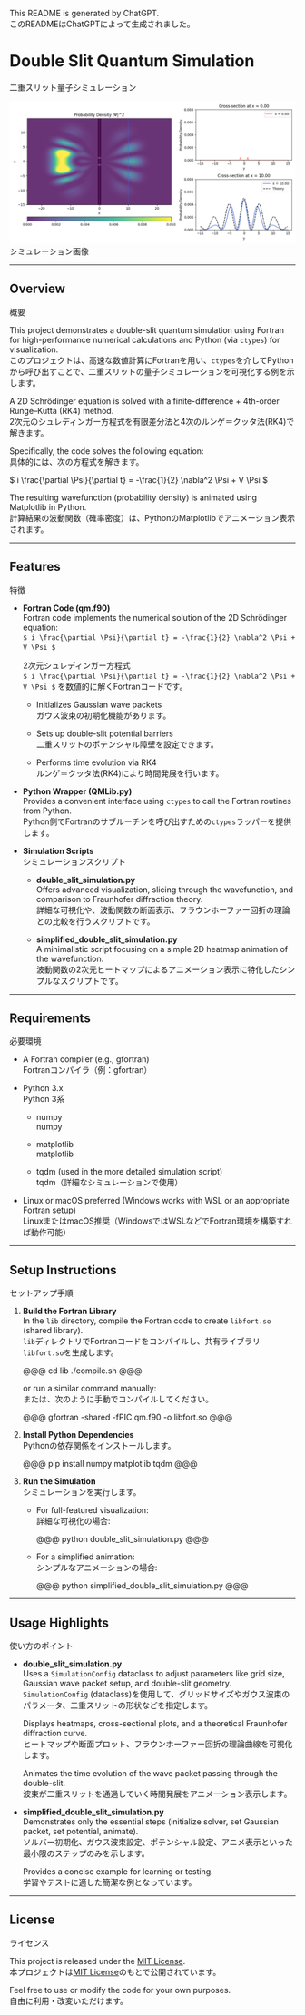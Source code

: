 This README is generated by ChatGPT.  
このREADMEはChatGPTによって生成されました。

# Double Slit Quantum Simulation  
二重スリット量子シミュレーション

![Simulation Image](fig/double_slit.png)  
シミュレーション画像

---

## Overview  
概要

This project demonstrates a double-slit quantum simulation using Fortran for high-performance numerical calculations and Python (via `ctypes`) for visualization.  
このプロジェクトは、高速な数値計算にFortranを用い、`ctypes`を介してPythonから呼び出すことで、二重スリットの量子シミュレーションを可視化する例を示します。

A 2D Schrödinger equation is solved with a finite-difference + 4th-order Runge–Kutta (RK4) method.  
2次元のシュレディンガー方程式を有限差分法と4次のルンゲ＝クッタ法(RK4)で解きます。

Specifically, the code solves the following equation:  
具体的には、次の方程式を解きます。

$ i \frac{\partial \Psi}{\partial t} = -\frac{1}{2} \nabla^2 \Psi + V \Psi $

The resulting wavefunction (probability density) is animated using Matplotlib in Python.  
計算結果の波動関数（確率密度）は、PythonのMatplotlibでアニメーション表示されます。

---

## Features  
特徴

- **Fortran Code (qm.f90)**  
  Fortran code implements the numerical solution of the 2D Schrödinger equation:  
  `$ i \frac{\partial \Psi}{\partial t} = -\frac{1}{2} \nabla^2 \Psi + V \Psi $`

  2次元シュレディンガー方程式  
  `$ i \frac{\partial \Psi}{\partial t} = -\frac{1}{2} \nabla^2 \Psi + V \Psi $`
  を数値的に解くFortranコードです。  

  - Initializes Gaussian wave packets  
    ガウス波束の初期化機能があります。

  - Sets up double-slit potential barriers  
    二重スリットのポテンシャル障壁を設定できます。

  - Performs time evolution via RK4  
    ルンゲ＝クッタ法(RK4)により時間発展を行います。

- **Python Wrapper (QMLib.py)**  
  Provides a convenient interface using `ctypes` to call the Fortran routines from Python.  
  Python側でFortranのサブルーチンを呼び出すための`ctypes`ラッパーを提供します。

- **Simulation Scripts**  
  シミュレーションスクリプト

  - **double_slit_simulation.py**  
    Offers advanced visualization, slicing through the wavefunction, and comparison to Fraunhofer diffraction theory.  
    詳細な可視化や、波動関数の断面表示、フラウンホーファー回折の理論との比較を行うスクリプトです。

  - **simplified_double_slit_simulation.py**  
    A minimalistic script focusing on a simple 2D heatmap animation of the wavefunction.  
    波動関数の2次元ヒートマップによるアニメーション表示に特化したシンプルなスクリプトです。

---

## Requirements  
必要環境

- A Fortran compiler (e.g., gfortran)  
  Fortranコンパイラ（例：gfortran）

- Python 3.x  
  Python 3系

  - numpy  
    numpy

  - matplotlib  
    matplotlib

  - tqdm (used in the more detailed simulation script)  
    tqdm（詳細なシミュレーションで使用）

- Linux or macOS preferred (Windows works with WSL or an appropriate Fortran setup)  
  LinuxまたはmacOS推奨（WindowsではWSLなどでFortran環境を構築すれば動作可能）

---

## Setup Instructions  
セットアップ手順

1. **Build the Fortran Library**  
   In the `lib` directory, compile the Fortran code to create `libfort.so` (shared library).  
   `lib`ディレクトリでFortranコードをコンパイルし、共有ライブラリ`libfort.so`を生成します。

   @@@
   cd lib
   ./compile.sh
   @@@

   or run a similar command manually:  
   または、次のように手動でコンパイルしてください。

   @@@
   gfortran -shared -fPIC qm.f90 -o libfort.so
   @@@

2. **Install Python Dependencies**  
   Pythonの依存関係をインストールします。

   @@@
   pip install numpy matplotlib tqdm
   @@@

3. **Run the Simulation**  
   シミュレーションを実行します。

   - For full-featured visualization:  
     詳細な可視化の場合:

     @@@
     python double_slit_simulation.py
     @@@

   - For a simplified animation:  
     シンプルなアニメーションの場合:

     @@@
     python simplified_double_slit_simulation.py
     @@@

---

## Usage Highlights  
使い方のポイント

- **double_slit_simulation.py**  
  Uses a `SimulationConfig` dataclass to adjust parameters like grid size, Gaussian wave packet setup, and double-slit geometry.  
  `SimulationConfig` (dataclass)を使用して、グリッドサイズやガウス波束のパラメータ、二重スリットの形状などを指定します。

  Displays heatmaps, cross-sectional plots, and a theoretical Fraunhofer diffraction curve.  
  ヒートマップや断面プロット、フラウンホーファー回折の理論曲線を可視化します。

  Animates the time evolution of the wave packet passing through the double-slit.  
  波束が二重スリットを通過していく時間発展をアニメーション表示します。

- **simplified_double_slit_simulation.py**  
  Demonstrates only the essential steps (initialize solver, set Gaussian packet, set potential, animate).  
  ソルバー初期化、ガウス波束設定、ポテンシャル設定、アニメ表示といった最小限のステップのみを示します。

  Provides a concise example for learning or testing.  
  学習やテストに適した簡潔な例となっています。

---

## License  
ライセンス

This project is released under the [MIT License](https://opensource.org/licenses/MIT).  
本プロジェクトは[MIT License](https://opensource.org/licenses/MIT)のもとで公開されています。

Feel free to use or modify the code for your own purposes.  
自由に利用・改変いただけます。
